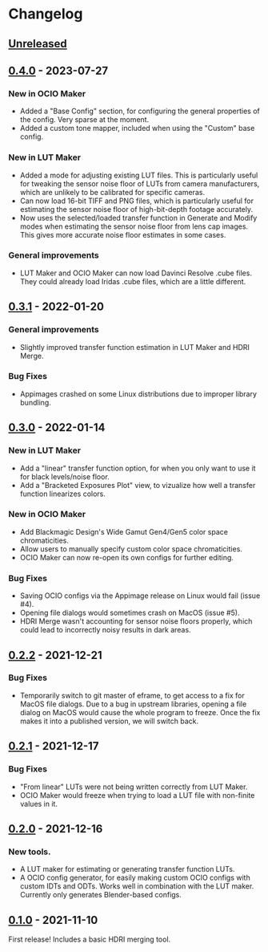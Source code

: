 # Changelog


## [Unreleased]


## [0.4.0] - 2023-07-27

### New in OCIO Maker

- Added a "Base Config" section, for configuring the general properties of the config.  Very sparse at the moment.
- Added a custom tone mapper, included when using the "Custom" base config.

### New in LUT Maker

- Added a mode for adjusting existing LUT files.  This is particularly useful for tweaking the sensor noise floor of LUTs from camera manufacturers, which are unlikely to be calibrated for specific cameras.
- Can now load 16-bit TIFF and PNG files, which is particularly useful for estimating the sensor noise floor of high-bit-depth footage accurately.
- Now uses the selected/loaded transfer function in Generate and Modify modes when estimating the sensor noise floor from lens cap images.  This gives more accurate noise floor estimates in some cases.

### General improvements

- LUT Maker and OCIO Maker can now load Davinci Resolve .cube files.  They could already load Iridas .cube files, which are a little different.


## [0.3.1] - 2022-01-20

### General improvements
- Slightly improved transfer function estimation in LUT Maker and HDRI Merge.

### Bug Fixes
- Appimages crashed on some Linux distributions due to improper library bundling.


## [0.3.0] - 2022-01-14

### New in LUT Maker
- Add a "linear" transfer function option, for when you only want to use it for black levels/noise floor.
- Add a "Bracketed Exposures Plot" view, to vizualize how well a transfer function linearizes colors.

### New in OCIO Maker
- Add Blackmagic Design's Wide Gamut Gen4/Gen5 color space chromaticities.
- Allow users to manually specify custom color space chromaticities.
- OCIO Maker can now re-open its own configs for further editing.

### Bug Fixes
- Saving OCIO configs via the Appimage release on Linux would fail (issue #4).
- Opening file dialogs would sometimes crash on MacOS (issue #5).
- HDRI Merge wasn't accounting for sensor noise floors properly, which could lead to incorrectly noisy results in dark areas.


## [0.2.2] - 2021-12-21

### Bug Fixes

- Temporarily switch to git master of eframe, to get access to a fix for MacOS file dialogs.  Due to a bug in upstream libraries, opening a file dialog on MacOS would cause the whole program to freeze.  Once the fix makes it into a published version, we will switch back.


## [0.2.1] - 2021-12-17

### Bug Fixes

- "From linear" LUTs were not being written correctly from LUT Maker.
- OCIO Maker would freeze when trying to load a LUT file with non-finite values in it.


## [0.2.0] - 2021-12-16

### New tools.

- A LUT maker for estimating or generating transfer function LUTs.
- A OCIO config generator, for easily making custom OCIO configs with custom IDTs and ODTs.  Works well in combination with the LUT maker.  Currently only generates Blender-based configs.


## [0.1.0] - 2021-11-10

First release!  Includes a basic HDRI merging tool.


[Unreleased]: https://github.com/EatTheFuture/image_tools/compare/v0.4.0...HEAD
[0.4.0]: https://github.com/EatTheFuture/image_tools/compare/v0.3.1...v0.4.0
[0.3.1]: https://github.com/EatTheFuture/image_tools/compare/v0.3.0...v0.3.1
[0.3.0]: https://github.com/EatTheFuture/image_tools/compare/v0.2.2...v0.3.0
[0.2.2]: https://github.com/EatTheFuture/image_tools/compare/v0.2.1...v0.2.2
[0.2.1]: https://github.com/EatTheFuture/image_tools/compare/v0.2.0...v0.2.1
[0.2.0]: https://github.com/EatTheFuture/image_tools/compare/v0.1.0...v0.2.0
[0.1.0]: https://github.com/EatTheFuture/image_rools/release/tag/v0.1.0